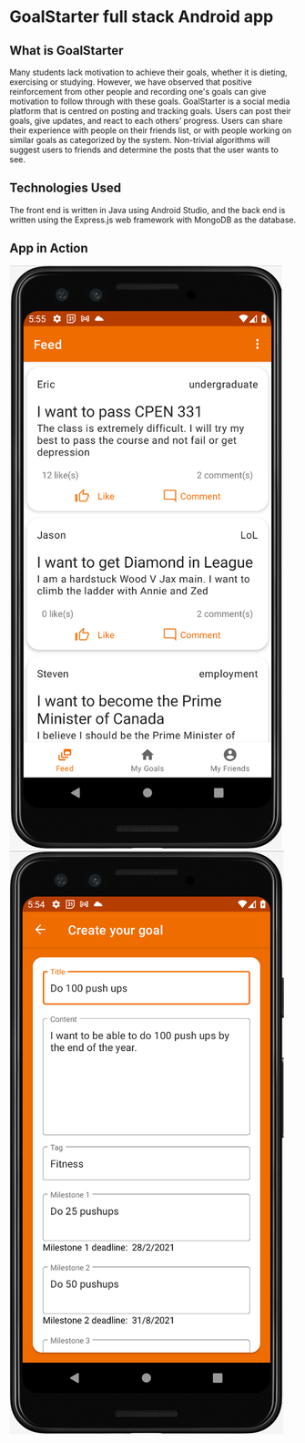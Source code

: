 # GoalStarter full stack Android app

## What is GoalStarter

Many students lack motivation to achieve their goals, whether it is dieting, exercising or studying. However, we have observed that positive reinforcement from other people and recording one's goals can give motivation to follow through with these goals. GoalStarter is a social media platform that is centred on posting and tracking goals. Users can post their goals, give updates, and react to each others’ progress. Users can share their experience with people on their friends list, or with people working on similar goals as categorized by the system. Non-trivial algorithms will suggest users to friends and determine the posts that the user wants to see. 

## Technologies Used

The front end is written in Java using Android Studio, and the back end is written using the Express.js web framework with MongoDB as the database.

## App in Action
![image of feed](/images/feed.png)
![image of creating a goal](/images/create_goal.png)
